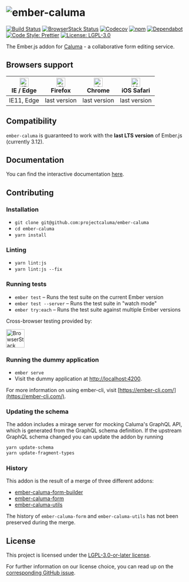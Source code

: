 # ![ember-caluma](https://user-images.githubusercontent.com/6150577/60805349-1e6f3080-a180-11e9-911f-874620aa72b1.png)

[![Build Status](https://travis-ci.com/projectcaluma/ember-caluma.svg?branch=master)](https://travis-ci.com/projectcaluma/ember-caluma)
[![BrowserStack Status](https://automate.browserstack.com/badge.svg?badge_key=OFpCTnVaaUhTWTU3SFBKMGdtS1hFeCtCMUgvMmdMSTZqVVNEejhrME5JND0tLUp6R3B6aEJhUjBRRUtxSjJxcFhVb3c9PQ==--234eac4a0f5f7c3759bf207a1ab7954f6bbaf078)](https://automate.browserstack.com/public-build/OFpCTnVaaUhTWTU3SFBKMGdtS1hFeCtCMUgvMmdMSTZqVVNEejhrME5JND0tLUp6R3B6aEJhUjBRRUtxSjJxcFhVb3c9PQ==--234eac4a0f5f7c3759bf207a1ab7954f6bbaf078)
[![Codecov](https://codecov.io/gh/projectcaluma/ember-caluma/branch/master/graph/badge.svg)](https://codecov.io/gh/projectcaluma/ember-caluma)
[![npm](https://img.shields.io/npm/v/ember-caluma.svg)](https://www.npmjs.com/package/ember-caluma)
[![Dependabot](https://badgen.net/dependabot/projectcaluma/ember-caluma/?icon=dependabot)](https://dependabot.com/)
[![Code Style: Prettier](https://img.shields.io/badge/code_style-prettier-ff69b4.svg)](https://github.com/prettier/prettier)
[![License: LGPL-3.0](https://img.shields.io/badge/License-LGPL--3.0-blue.svg)](https://spdx.org/licenses/LGPL-3.0-or-later.html)

The Ember.js addon for [Caluma](https://projectcaluma.github.io) - a collaborative form editing service.

## Browsers support

| [<img src="https://raw.githubusercontent.com/alrra/browser-logos/master/src/edge/edge_48x48.png" alt="IE / Edge" width="24px" height="24px" />](http://godban.github.io/browsers-support-badges/)<br>IE / Edge | [<img src="https://raw.githubusercontent.com/alrra/browser-logos/master/src/firefox/firefox_48x48.png" alt="Firefox" width="24px" height="24px" />](http://godban.github.io/browsers-support-badges/)<br>Firefox | [<img src="https://raw.githubusercontent.com/alrra/browser-logos/master/src/chrome/chrome_48x48.png" alt="Chrome" width="24px" height="24px" />](http://godban.github.io/browsers-support-badges/)<br>Chrome | [<img src="https://raw.githubusercontent.com/alrra/browser-logos/master/src/safari-ios/safari-ios_48x48.png" alt="iOS Safari" width="24px" height="24px" />](http://godban.github.io/browsers-support-badges/)<br>iOS Safari |
| --------- | --------- | --------- | --------- |
| IE11, Edge| last version| last version| last version


## Compatibility

`ember-caluma` is guaranteed to work with the **last LTS version** of Ember.js (currently 3.12).

## Documentation

You can find the interactive documentation [here](https://projectcaluma.github.io/ember-caluma).

## Contributing

### Installation

- `git clone git@github.com:projectcaluma/ember-caluma`
- `cd ember-caluma`
- `yarn install`

### Linting

- `yarn lint:js`
- `yarn lint:js --fix`

### Running tests

- `ember test` – Runs the test suite on the current Ember version
- `ember test --server` – Runs the test suite in "watch mode"
- `ember try:each` – Runs the test suite against multiple Ember versions

Cross-browser testing provided by:

<a href="https://browserstack.com"><img alt="BrowserStack" src="https://user-images.githubusercontent.com/6150577/69328224-24f1d680-0c4f-11ea-8b02-5670334923a3.png" height="50"></a>

### Running the dummy application

- `ember serve`
- Visit the dummy application at [http://localhost:4200](http://localhost:4200).

For more information on using ember-cli, visit [https://ember-cli.com/](https://ember-cli.com/).

### Updating the schema

The addon includes a mirage server for mocking Caluma's GraphQL API, which is generated from the GraphQL schema definition. If the upstream GraphQL schema changed you can update the addon by running

```bash
yarn update-schema
yarn update-fragment-types
```

### History

This addon is the result of a merge of three different addons:

* [ember-caluma-form-builder](https://github.com/projectcaluma/ember-caluma-form-builder)
* [ember-caluma-form](https://github.com/projectcaluma/ember-caluma-form)
* [ember-caluma-utils](https://github.com/projectcaluma/ember-caluma-utils)

The history of `ember-caluma-form` and `ember-caluma-utils` has not been preserved during the merge.

## License

This project is licensed under the [LGPL-3.0-or-later license](LICENSE).

For further information on our license choice, you can read up on the [corresponding GitHub issue](https://github.com/projectcaluma/ember-caluma/issues/613).
